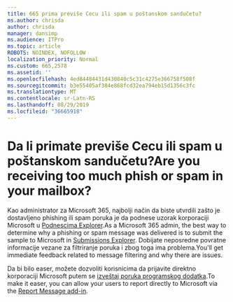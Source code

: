 ```yaml
---
title: 665 prima previše Cecu ili spam u poštanskom sandučetu?
ms.author: chrisda
author: chrisda
manager: dansimp
ms.audience: ITPro
ms.topic: article
ROBOTS: NOINDEX, NOFOLLOW
localization_priority: Normal
ms.custom: 665,2578
ms.assetid: ''
ms.openlocfilehash: 4ed84484431d430840c5c31c4275e366758f508f
ms.sourcegitcommit: b3e55405af384e868fcd32ea794eb15d1356c3fc
ms.translationtype: MT
ms.contentlocale: sr-Latn-RS
ms.lasthandoff: 08/29/2019
ms.locfileid: "36665918"
---
```

# <a name="are-you-receiving-too-much-phish-or-spam-in-your-mailbox"></a><span data-ttu-id="ab3fa-102">Da li primate previše Cecu ili spam u poštanskom sandučetu?</span><span class="sxs-lookup"><span data-stu-id="ab3fa-102">Are you receiving too much phish or spam in your mailbox?</span></span>

<span data-ttu-id="ab3fa-103">Kao administrator za Microsoft 365, najbolji način da biste utvrdili zašto je dostavljeno phishing ili spam poruka je da podnese uzorak korporaciji Microsoft u [Podnescima Explorer](https://protection.office.com/reportsubmission).</span><span class="sxs-lookup"><span data-stu-id="ab3fa-103">As a Microsoft 365 admin, the best way to determine why a phishing or spam message was delivered is to submit the sample to Microsoft in [Submissions Explorer](https://protection.office.com/reportsubmission).</span></span> <span data-ttu-id="ab3fa-104">Dobijate neposredne povratne informacije vezane za filtriranje poruka i zbog toga ima problema.</span><span class="sxs-lookup"><span data-stu-id="ab3fa-104">You'll get immediate feedback related to message filtering and why there are issues.</span></span>

<span data-ttu-id="ab3fa-105">Da bi bilo easer, možete dozvoliti korisnicima da prijavite direktno korporaciji Microsoft putem se [izveštaj poruka programskog dodatka](https://appsource.microsoft.com/product/office/WA104381180?src=office&tab=Overview).</span><span class="sxs-lookup"><span data-stu-id="ab3fa-105">To make it easer, you can allow your users to report directly to Microsoft via the [Report Message add-in](https://appsource.microsoft.com/product/office/WA104381180?src=office&tab=Overview).</span></span>

